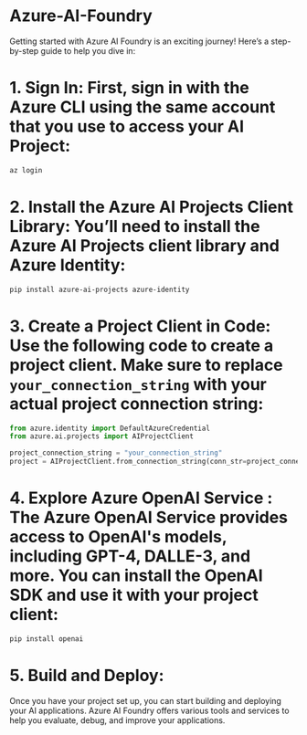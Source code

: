 # Azure-AI-Foundry
Getting started with Azure AI Foundry is an exciting journey! Here’s a step-by-step guide to help you dive in:

# 1. Sign In: First, sign in with the Azure CLI using the same account that you use to access your AI Project:
   ```bash
   az login
   ```

# 2.  Install the Azure AI Projects Client Library: You’ll need to install the Azure AI Projects client library and Azure Identity:
   ```bash
   pip install azure-ai-projects azure-identity
   ```

# 3.  Create a Project Client in Code: Use the following code to create a project client. Make sure to replace `your_connection_string` with your actual project connection string:
   ```python
   from azure.identity import DefaultAzureCredential
   from azure.ai.projects import AIProjectClient

   project_connection_string = "your_connection_string"
   project = AIProjectClient.from_connection_string(conn_str=project_connection_string, credential=DefaultAzureCredential())
   ```

# 4.  Explore Azure OpenAI Service : The Azure OpenAI Service provides access to OpenAI's models, including GPT-4, DALLE-3, and more. You can install the OpenAI SDK and use it with your project client:
   ```bash
   pip install openai
   ```

# 5. Build and Deploy: 
Once you have your project set up, you can start building and deploying your AI applications. Azure AI Foundry offers various tools and services to help you evaluate, debug, and improve your applications.


